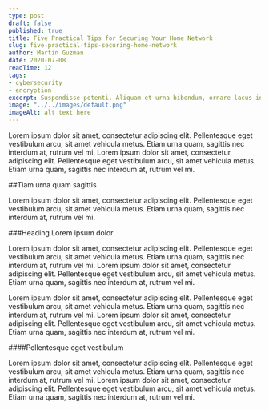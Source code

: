 ```yaml
---
type: post
draft: false
published: true
title: Five Practical Tips for Securing Your Home Network
slug: five-practical-tips-securing-home-network
author: Martin Guzman
date: 2020-07-08
readTime: 12
tags:
- cybersecurity
- encryption
excerpt: Suspendisse potenti. Aliquam et urna bibendum, ornare lacus in, viverra lorem. Morbi consequat aliquet sapien in placerat. Nunc dolor dui, facilisis elementum blandit sit amet, ultrices eu enim.
image: "../../images/default.png"
imageAlt: alt text here
---
```


Lorem ipsum dolor sit amet, consectetur adipiscing elit. Pellentesque eget vestibulum arcu, sit amet vehicula metus. Etiam urna quam, sagittis nec interdum at, rutrum vel mi. Lorem ipsum dolor sit amet, consectetur adipiscing elit. Pellentesque eget vestibulum arcu, sit amet vehicula metus. Etiam urna quam, sagittis nec interdum at, rutrum vel mi.

##Tiam urna quam sagittis 

Lorem ipsum dolor sit amet, consectetur adipiscing elit. Pellentesque eget vestibulum arcu, sit amet vehicula metus. Etiam urna quam, sagittis nec interdum at, rutrum vel mi.

###Heading Lorem ipsum dolor

Lorem ipsum dolor sit amet, consectetur adipiscing elit. Pellentesque eget vestibulum arcu, sit amet vehicula metus. Etiam urna quam, sagittis nec interdum at, rutrum vel mi. Lorem ipsum dolor sit amet, consectetur adipiscing elit. Pellentesque eget vestibulum arcu, sit amet vehicula metus. Etiam urna quam, sagittis nec interdum at, rutrum vel mi.

Lorem ipsum dolor sit amet, consectetur adipiscing elit. Pellentesque eget vestibulum arcu, sit amet vehicula metus. Etiam urna quam, sagittis nec interdum at, rutrum vel mi. Lorem ipsum dolor sit amet, consectetur adipiscing elit. Pellentesque eget vestibulum arcu, sit amet vehicula metus. Etiam urna quam, sagittis nec interdum at, rutrum vel mi.

####Pellentesque eget vestibulum

Lorem ipsum dolor sit amet, consectetur adipiscing elit. Pellentesque eget vestibulum arcu, sit amet vehicula metus. Etiam urna quam, sagittis nec interdum at, rutrum vel mi. Lorem ipsum dolor sit amet, consectetur adipiscing elit. Pellentesque eget vestibulum arcu, sit amet vehicula metus. Etiam urna quam, sagittis nec interdum at, rutrum vel mi.